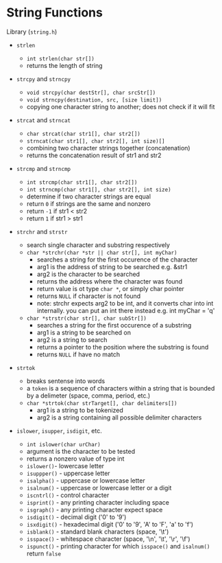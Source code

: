 # String Functions

Library (`string.h`)
- `strlen`
    - `int strlen(char str[])`
    - returns the length of string
- `strcpy` and `strncpy`
    - `void strcpy(char destStr[], char srcStr[])`
    - `void strncpy(destination, src, [size limit])`
    - copying one character string to another; does not check if it will fit
- `strcat` and `strncat`
    - `char strcat(char str1[], char str2[])`
    - `strncat(char str1[], char str2[], int size)[]`
    - combining two character strings together (concatenation)
    - returns the concatenation result of str1 and str2

- `strcmp` and `strncmp` 
    - `int strcmp(char str1[], char str2[])`
    - `int strncmp(char str1[], char str2[], int size)` 
    - determine if two character strings are equal
    - return `0` if strings are the same and nonzero
    - return `-1` if str1 < str2
    - return `1` if str1 > str1

- `strchr` and `strstr`
    - search single character and substring respectively
    - `char *strchr(char *str || char str[], int myChar)`
        - searches a string for the first occurence of the character
        - arg1 is the address of string to be searched e.g. &str1
        - arg2 is the character to be searched
        - returns the address where the character was found
        - return value is ot type `char *`, or simply char pointer
        - returns `NULL` if character is not found
        - note: strchr expects arg2 to be int, and it converts char into int internally. you can put an int there instead e.g. int myChar = 'q'
    - `char *strstr(char str[], char subStr[])`
        - searches a string for the first occurence of a substring
        - arg1 is a string to be searched on
        - arg2 is a string to search
        - returns a pointer to the position where the substring is found
        - returns `NULL` if have no match
- `strtok`
    - breaks sentense into words
    - a `token` is a sequence of characters within a string that is bounded by a delimeter (space, comma, period, etc.)
    - `char *strtok(char strTarget[], char delimiters[])`
        - arg1 is a string to be tokenized
        - arg2 is a string containing all possible delimiter characters

- `islower`, `isupper`, `isdigit`, etc.
    - `int islower(char urChar)`
    - argument is the character to be tested
    - returns a nonzero value of type int
    - `islower()`- lowercase letter
    - `isuppper()` - uppercase letter
    - `isalpha()` - uppercase or lowercase letter
    - `isalnum()` - uppercase or lowercase letter or a digit
    - `iscntrl()` - control character
    - `isprint()` - any printing character including space
    - `isgraph()` - any printing character expect space
    - `isdigit()` - decimal digit ('0' to '9')
    - `isxdigit()` - hexadecimal digit ('0' to '9', 'A' to 'F', 'a' to 'f')
    - `isblank()` - standard blank characters (space, '\t')
    - `isspace()` - whitespace character (space, '\n', '\t', '\r', '\f')
    - `ispunct()` - printing character for which `isspace()` and `isalnum()` return `false`